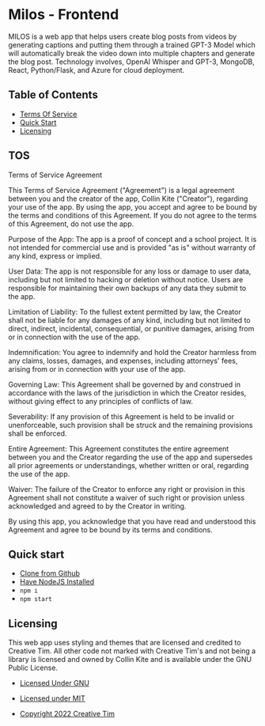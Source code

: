 # Milos - Frontend

MILOS is a web app that helps users create blog posts from videos by generating captions and putting them through a trained GPT-3 Model which will automatically break the video down into multiple chapters and generate the blog post. Technology involves, OpenAI Whisper and GPT-3, MongoDB, React, Python/Flask, and Azure for cloud deployment.

## Table of Contents

- [Terms Of Service](#TOS)
- [Quick Start](#quick-start)
- [Licensing](#licensing)

## TOS
Terms of Service Agreement

This Terms of Service Agreement ("Agreement") is a legal agreement between you and the creator of the app, Collin Kite ("Creator"), regarding your use of the app. By using the app, you accept and agree to be bound by the terms and conditions of this Agreement. If you do not agree to the terms of this Agreement, do not use the app.

Purpose of the App: The app is a proof of concept and a school project. It is not intended for commercial use and is provided "as is" without warranty of any kind, express or implied.

User Data: The app is not responsible for any loss or damage to user data, including but not limited to hacking or deletion without notice. Users are responsible for maintaining their own backups of any data they submit to the app.

Limitation of Liability: To the fullest extent permitted by law, the Creator shall not be liable for any damages of any kind, including but not limited to direct, indirect, incidental, consequential, or punitive damages, arising from or in connection with the use of the app.

Indemnification: You agree to indemnify and hold the Creator harmless from any claims, losses, damages, and expenses, including attorneys' fees, arising from or in connection with your use of the app.

Governing Law: This Agreement shall be governed by and construed in accordance with the laws of the jurisdiction in which the Creator resides, without giving effect to any principles of conflicts of law.

Severability: If any provision of this Agreement is held to be invalid or unenforceable, such provision shall be struck and the remaining provisions shall be enforced.

Entire Agreement: This Agreement constitutes the entire agreement between you and the Creator regarding the use of the app and supersedes all prior agreements or understandings, whether written or oral, regarding the use of the app.

Waiver: The failure of the Creator to enforce any right or provision in this Agreement shall not constitute a waiver of such right or provision unless acknowledged and agreed to by the Creator in writing.

By using this app, you acknowledge that you have read and understood this Agreement and agree to be bound by its terms and conditions.




## Quick start

- [Clone from Github](https://github.com/CollinKite/milos-web)
- [Have NodeJS Installed](https://nodejs.org/en/download/)
- `npm i`
- `npm start`


## Licensing
This web app uses styling and themes that are licensed and credited to Creative Tim. All other code not marked with Creative Tim's and not being a library is licensed and owned by Collin Kite and is available under the GNU Public License.

- [Licensed Under GNU](https://github.com/CollinKite/Milos-Web#file-structure:~:text=last%20week-,LICENSE,-Initial%20commit)

- [Licensed under MIT](https://github.com/creativetimofficial/blk-design-system-react/blob/main/LICENSE.md)

- [Copyright 2022 Creative Tim](https://www.creative-tim.com/?ref=blkdsr-readme)
